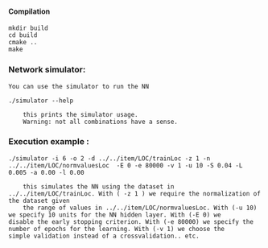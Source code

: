 
#### Compilation
	
	mkdir build
	cd build
	cmake ..
	make

### Network simulator:
	
	You can use the simulator to run the NN
	
	./simulator --help
	
		this prints the simulator usage. 
		Warning: not all combinations have a sense.

### Execution example :

	./simulator -i 6 -o 2 -d ../../item/LOC/trainLoc -z 1 -n ../../item/LOC/normvaluesLoc  -E 0 -e 80000 -v 1 -u 10 -S 0.04 -L 0.005 -a 0.00 -l 0.00
	
		this simulates the NN using the dataset in ../../item/LOC/trainLoc. With ( -z 1 ) we require the normalization of the dataset given 
		the range of values in ../../item/LOC/normvaluesLoc. With (-u 10) we specify 10 units for the NN hidden layer. With (-E 0) we 			disable the early stopping criterion. With (-e 80000) we specify the number of epochs for the learning. With (-v 1) we choose the 			simple validation instead of a crossvalidation.. etc.


